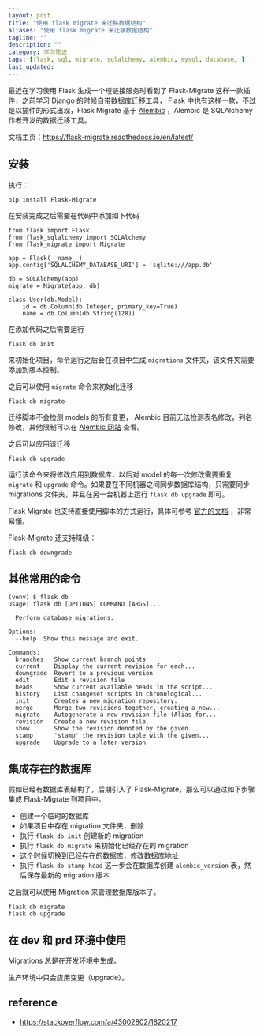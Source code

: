 ```yaml
---
layout: post
title: "使用 flask migrate 来迁移数据结构"
aliases: "使用 flask migrate 来迁移数据结构"
tagline: ""
description: ""
category: 学习笔记
tags: [flask, sql, migrate, sqlalchemy, alembic, mysql, database, ]
last_updated:
---
```


最近在学习使用 Flask 生成一个短链接服务时看到了 Flask-Migrate 这样一款插件，之前学习 Django 的时候自带数据库迁移工具， Flask 中也有这样一款，不过是以插件的形式出现，Flask Migrate 基于 [Alembic](http://alembic.readthedocs.org/en/latest/) ，Alembic 是 SQLAlchemy 作者开发的数据迁移工具。

文档主页：<https://flask-migrate.readthedocs.io/en/latest/>

## 安装
执行：

    pip install Flask-Migrate

在安装完成之后需要在代码中添加如下代码

```
from flask import Flask
from flask_sqlalchemy import SQLAlchemy
from flask_migrate import Migrate

app = Flask(__name__)
app.config['SQLALCHEMY_DATABASE_URI'] = 'sqlite:///app.db'

db = SQLAlchemy(app)
migrate = Migrate(app, db)

class User(db.Model):
    id = db.Column(db.Integer, primary_key=True)
    name = db.Column(db.String(128))
```

在添加代码之后需要运行

    flask db init

来初始化项目，命令运行之后会在项目中生成 `migrations` 文件夹，该文件夹需要添加到版本控制。

之后可以使用 `migrate` 命令来初始化迁移

    flask db migrate

迁移脚本不会检测 models 的所有变更， Alembic 目前无法检测表名修改，列名修改，其他限制可以在 [Alembic 网站](http://alembic.zzzcomputing.com/en/latest/autogenerate.html#what-does-autogenerate-detect-and-what-does-it-not-detect) 查看。

之后可以应用该迁移

    flask db upgrade

运行该命令来将修改应用到数据库，以后对 model 的每一次修改需要重复 `migrate` 和 `upgrade` 命令。如果要在不同机器之间同步数据库结构，只需要同步 migrations 文件夹，并且在另一台机器上运行 `flask db upgrade` 即可。

Flask Migrate 也支持直接使用脚本的方式运行，具体可参考 [官方的文档](https://flask-migrate.readthedocs.io/en/latest/) ，非常易懂。

Flask-Migrate 还支持降级：

    flask db downgrade


## 其他常用的命令

```
(venv) $ flask db
Usage: flask db [OPTIONS] COMMAND [ARGS]...

  Perform database migrations.

Options:
  --help  Show this message and exit.

Commands:
  branches   Show current branch points
  current    Display the current revision for each...
  downgrade  Revert to a previous version
  edit       Edit a revision file
  heads      Show current available heads in the script...
  history    List changeset scripts in chronological...
  init       Creates a new migration repository.
  merge      Merge two revisions together, creating a new...
  migrate    Autogenerate a new revision file (Alias for...
  revision   Create a new revision file.
  show       Show the revision denoted by the given...
  stamp      'stamp' the revision table with the given...
  upgrade    Upgrade to a later version
```


## 集成存在的数据库
假如已经有数据库表结构了，后期引入了 Flask-Migrate，那么可以通过如下步骤集成 Flask-Migrate 到项目中。

- 创建一个临时的数据库
- 如果项目中存在 migration 文件夹，删除
- 执行 `flask db init` 创建新的 migration
- 执行 `flask db migrate` 来初始化已经存在的 migration
- 这个时候切换到已经存在的数据库，修改数据库地址
- 执行 `flask db stamp head` 这一步会在数据库创建 `alembic_version` 表，然后保存最新的 migration 版本

之后就可以使用 Migration 来管理数据库版本了。

```
flask db migrate
flask db upgrade
```

## 在 dev 和 prd 环境中使用
Migrations 总是在开发环境中生成。

生产环境中只会应用变更（upgrade）。


## reference

- <https://stackoverflow.com/a/43002802/1820217>